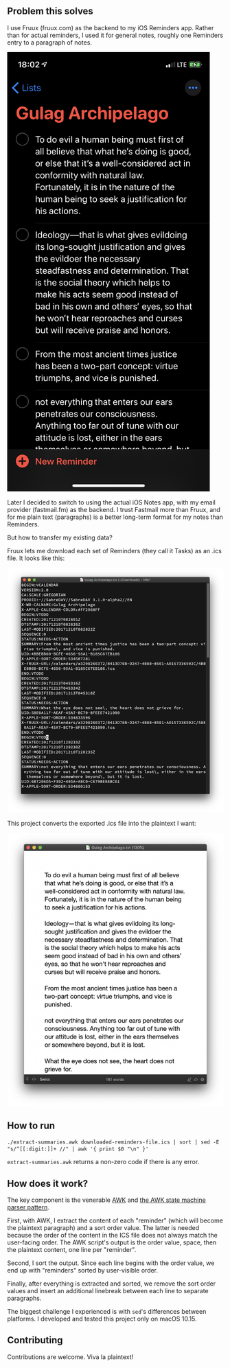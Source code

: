 ## Problem this solves

I use Fruux (fruux.com) as the backend to my iOS Reminders app.
Rather than for actual reminders, I used it for general notes, roughly one Reminders entry to a paragraph of notes.

![Screenshot of Notes app](docs/notes-app.png)

Later I decided to switch to using the actual iOS Notes app, with my email provider (fastmail.fm) as the backend.
I trust Fastmail more than Fruux, and for me plain text (paragraphs) is a better long-term format for my notes than Reminders.

But how to transfer my existing data?

Fruux lets me download each set of Reminders (they call it Tasks) as an .ics file.  It looks like this:

![Screenshot of .ics file](docs/ics-file.png)

This project converts the exported .ics file into the plaintext I want:

![Screenshot of plain text](docs/plaintext.png)

## How to run

    ./extract-summaries.awk downloaded-reminders-file.ics | sort | sed -E "s/^[[:digit:]]+ //" | awk '{ print $0 "\n" }'

`extract-summaries.awk` returns a non-zero code if there is any error.

## How does it work?

The key component is the venerable [AWK](https://en.wikipedia.org/wiki/AWK) and
[the AWK state machine parser pattern](https://two-wrongs.com/awk-state-machine-parser-pattern.html).

First, with AWK, I extract the content of each "reminder" (which will become the plaintext paragraph) and a sort order value.
The latter is needed because the order of the content in the ICS file does not always match the user-facing order.
The AWK script's output is the order value, space, then the plaintext content, one line per "reminder".

Second, I sort the output.
Since each line begins with the order value, we end up with "reminders" sorted by user-visible order.

Finally, after everything is extracted and sorted, we remove the sort order values and insert an additional linebreak between each line to separate paragraphs.

The biggest challenge I experienced is with `sed`'s differences between platforms.
I developed and tested this project only on macOS 10.15.

## Contributing

Contributions are welcome.  Viva la plaintext!
